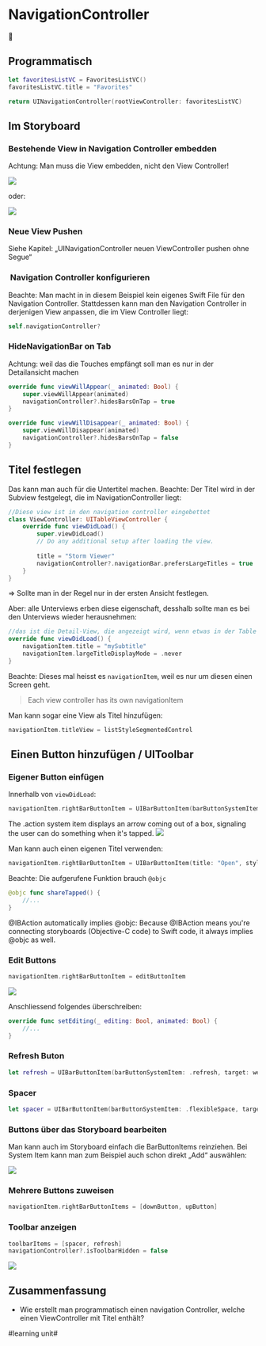 # NavigationController
🧭

## Programmatisch 

```swift
let favoritesListVC = FavoritesListVC()
favoritesListVC.title = "Favorites"

return UINavigationController(rootViewController: favoritesListVC)
```

## Im Storyboard

### Bestehende View in Navigation Controller embedden

Achtung: Man muss die View embedden, nicht den View Controller!
 
![][image-1]

oder:

![][image-2]

### Neue View Pushen

Siehe Kapitel: „UINavigationController neuen ViewController pushen ohne Segue“

###  Navigation Controller konfigurieren

Beachte: Man macht in in diesem Beispiel kein eigenes Swift File für den Navigation Controller. Stattdessen kann man den Navigation Controller in derjenigen View anpassen, die im View Controller liegt:

```swift
self.navigationController?
```

### HideNavigationBar on Tab

Achtung: weil das die Touches empfängt soll man es nur in der Detailansicht machen

```swift
override func viewWillAppear(_ animated: Bool) {
    super.viewWillAppear(animated)
    navigationController?.hidesBarsOnTap = true
}

override func viewWillDisappear(_ animated: Bool) {
    super.viewWillDisappear(animated)
    navigationController?.hidesBarsOnTap = false
}
```

## Titel festlegen

Das kann man auch für die Untertitel machen. Beachte: Der Titel wird in der Subview festgelegt, die im NavigationController liegt:

```swift
//Diese view ist in den navigation controller eingebettet
class ViewController: UITableViewController {
    override func viewDidLoad() {
        super.viewDidLoad()
        // Do any additional setup after loading the view.
        
        title = "Storm Viewer"
        navigationController?.navigationBar.prefersLargeTitles = true
    }
}
```

=\> Sollte man in der Regel nur in der ersten Ansicht festlegen.

Aber: alle Unterviews erben diese eigenschaft, desshalb sollte man es bei den Unterviews wieder herausnehmen:

```swift
//das ist die Detail-View, die angezeigt wird, wenn etwas in der Table view angeklickt wird
override func viewDidLoad() {
	navigationItem.title = "mySubtitle"
	navigationItem.largeTitleDisplayMode = .never
}
```

Beachte: Dieses mal heisst es `navigationItem`, weil es nur um diesen einen Screen geht.

> Each view controller has its own navigationItem

Man kann sogar eine View als Titel hinzufügen:

```swift
navigationItem.titleView = listStyleSegmentedControl
```

##  Einen Button hinzufügen / UIToolbar

### Eigener Button einfügen

Innerhalb von `viewDidLoad`:

```swift
navigationItem.rightBarButtonItem = UIBarButtonItem(barButtonSystemItem: .action, target: self, action: #selector(shareTapped))
```

The .action system item displays an arrow coming out of a box, signaling the user can do something when it's tapped.
![][image-3]

Man kann auch einen eigenen Titel verwenden:

```swift
navigationItem.rightBarButtonItem = UIBarButtonItem(title: "Open", style: .plain, target: self, action: #selector(openTapped))

```

Beachte: Die aufgerufene Funktion brauch `@objc`

```swift
@objc func shareTapped() {
	//...    
}
```

@IBAction automatically implies @objc: Because @IBAction means you're connecting storyboards (Objective-C code) to Swift code, it always implies @objc as well.

### Edit Buttons

```swift
navigationItem.rightBarButtonItem = editButtonItem
```

![][image-4]

Anschliessend folgendes überschreiben:

```swift
override func setEditing(_ editing: Bool, animated: Bool) {
	//...
}
```


### Refresh Buton

```swift
let refresh = UIBarButtonItem(barButtonSystemItem: .refresh, target: webView, action: #selector(webView.reload))
```

### Spacer

```swift
let spacer = UIBarButtonItem(barButtonSystemItem: .flexibleSpace, target: nil, action: nil)
```


### Buttons über das Storyboard bearbeiten

Man kann auch im Storyboard einfach die BarButtonItems reinziehen. Bei System Item kann man zum Beispiel auch schon direkt „Add“ auswählen:

![][image-5]

### Mehrere Buttons zuweisen


```swift
navigationItem.rightBarButtonItems = [downButton, upButton]
```

### Toolbar anzeigen

```swift
toolbarItems = [spacer, refresh]
navigationController?.isToolbarHidden = false
```

![][image-6]

## Zusammenfassung
- Wie erstellt man programmatisch einen navigation Controller, welche einen ViewController mit Titel enthält?

[image-1]:	assets/Bildschirm%C2%ADfoto%202023-03-16%20um%2014.47.00.png
[image-2]:	assets/Bildschirmfoto%202021-09-03%20um%2015.33.41.png
[image-3]:	assets/Bildschirm%C2%ADfoto%202023-03-17%20um%2008.02.06.png
[image-4]:	assets/Bildschirmfoto%202021-09-03%20um%2015.52.33.png
[image-5]:	assets/Bildschirmfoto%202021-09-03%20um%2015.53.53.png
[image-6]:	assets/Bildschirm%C2%ADfoto%202023-03-19%20um%2014.24.07.png

#learning unit#